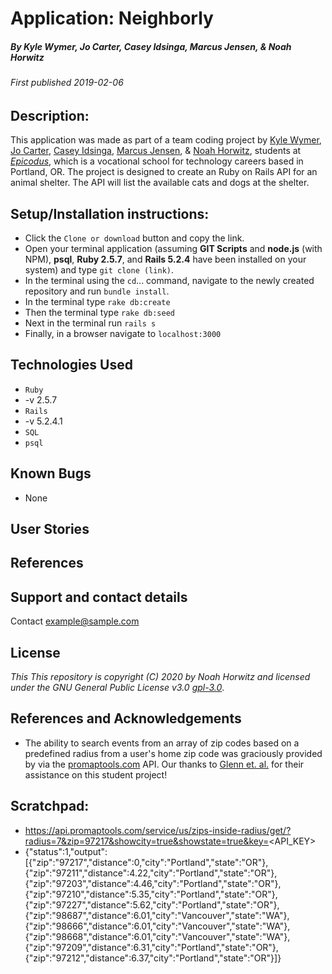 # Application: **Neighborly**

##### By Kyle Wymer, Jo Carter, Casey Idsinga, Marcus Jensen, & Noah Horwitz

###### _First published 2019-02-06_

## Description:
This application was made as part of a team coding project by [Kyle Wymer](https://github.com/wymerkd), [Jo Carter](https://github.com/lioness3), [Casey Idsinga](https://github.com/cidsinga), [Marcus Jensen](https://github.com/marcusjensen15), & [Noah Horwitz](), students at _[Epicodus](http://www.epicodus.com)_, which is a vocational school for technology careers based in Portland, OR. The project is designed to create an Ruby on Rails API for an animal shelter. The API will list the available cats and dogs at the shelter.

## Setup/Installation instructions:
* Click the `Clone or download` button and copy the link.
* Open your terminal application (assuming **GIT Scripts** and **node.js** (with NPM), **psql**, **Ruby 2.5.7**, and **Rails 5.2.4** have been installed on your system) and type `git clone (link)`.
* In the terminal using the `cd`... command, navigate to the newly created repository and run `bundle install`.
* In the terminal type `rake db:create`
* Then the terminal type `rake db:seed`
* Next in the terminal run `rails s`
* Finally, in a browser navigate to `localhost:3000`

## Technologies Used
 * `Ruby`
  * -v 2.5.7
 * `Rails`
  * -v 5.2.4.1
 * `SQL`
  * `psql`


## Known Bugs
* None


## User Stories


## References

## Support and contact details
Contact [example@sample.com](mailto:example@sample.com)

## License
_This This repository is copyright (C) 2020 by Noah Horwitz and licensed under the GNU General Public License v3.0 [gpl-3.0](https://www.gnu.org/licenses/gpl-3.0.en.html)_.


## References and Acknowledgements
* The ability to search events from an array of zip codes based on a predefined radius from a user's home zip code was graciously provided by  via the [promaptools.com](http://www.promaptools.com) API. Our thanks to [Glenn et. al.](http://www.promaptools.com) for their assistance on this student project!

## Scratchpad:
* https://api.promaptools.com/service/us/zips-inside-radius/get/?radius=7&zip=97217&showcity=true&showstate=true&key=<API_KEY>
* {"status":1,"output":[{"zip":"97217","distance":0,"city":"Portland","state":"OR"},{"zip":"97211","distance":4.22,"city":"Portland","state":"OR"},{"zip":"97203","distance":4.46,"city":"Portland","state":"OR"},{"zip":"97210","distance":5.35,"city":"Portland","state":"OR"},{"zip":"97227","distance":5.62,"city":"Portland","state":"OR"},{"zip":"98687","distance":6.01,"city":"Vancouver","state":"WA"},{"zip":"98666","distance":6.01,"city":"Vancouver","state":"WA"},{"zip":"98668","distance":6.01,"city":"Vancouver","state":"WA"},{"zip":"97209","distance":6.31,"city":"Portland","state":"OR"},{"zip":"97212","distance":6.37,"city":"Portland","state":"OR"}]}
